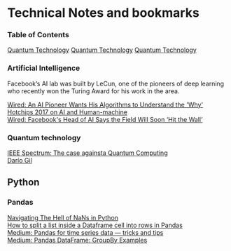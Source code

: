 # Technical Notes and bookmarks
### Table of Contents
[Quantum Technology](#ai)
[Quantum Technology](#quantumtechnology)
[Quantum Technology](#python)

<a name="ai"/>

### Artificial Intelligence
Facebook’s AI lab was built by LeCun, one of the pioneers of deep learning who recently won the Turing Award for his work in the area. 

[Wired: An AI Pioneer Wants His Algorithms to Understand the 'Why'](https://www.wired.com/story/ai-pioneer-algorithms-understand-why/#)   
[Hotchips 2017 on AI and Human-machine](https://youtu.be/PVuSHjeh1Os)   
[Wired: Facebook's Head of AI Says the Field Will Soon ‘Hit the Wall’](https://www.wired.com/story/facebooks-ai-says-field-hit-wall/#intcid=recommendations_default-popular_615edd1a-3d9b-4eb5-84e6-5657175defe5_popular4-1)

<a name="quantumtechnology"/>   

### Quantum technology

[IEEE Spectrum: The case againsta Quantum Computing](https://spectrum.ieee.org/computing/hardware/the-case-against-quantum-computing)    
[Darío Gil](https://www.expansion.com/economia-digital/protagonistas/2019/01/16/5c3f2873ca4741cc768b457a.html)

<a name="python"/>   

## Python
### Pandas
[Navigating The Hell of NaNs in Python](https://towardsdatascience.com/navigating-the-hell-of-nans-in-python-71b12558895b)   
[How to split a list inside a Dataframe cell into rows in Pandas](https://www.mikulskibartosz.name/how-to-split-a-list-inside-a-dataframe-cell-into-rows-in-pandas/)   
[Medium: Pandas for time series data — tricks and tips](https://medium.com/@bingobee01/pandas-tricks-and-tips-a7b87c3748ea)   
[Medium: Pandas DataFrame: GroupBy Examples](http://queirozf.com/entries/pandas-dataframe-groupby-examples)   

